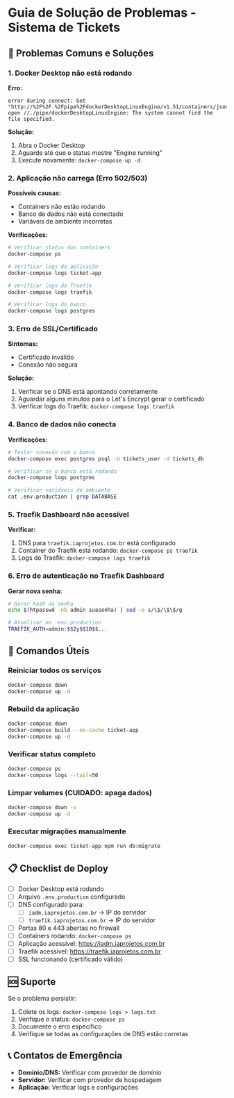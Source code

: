 # Guia de Solução de Problemas - Sistema de Tickets

## 🚨 Problemas Comuns e Soluções

### 1. Docker Desktop não está rodando

**Erro:**

```
error during connect: Get "http://%2F%2F.%2Fpipe%2FdockerDesktopLinuxEngine/v1.51/containers/json": open //./pipe/dockerDesktopLinuxEngine: The system cannot find the file specified.
```

**Solução:**

1. Abra o Docker Desktop
2. Aguarde até que o status mostre "Engine running"
3. Execute novamente: `docker-compose up -d`

### 2. Aplicação não carrega (Erro 502/503)

**Possíveis causas:**

- Containers não estão rodando
- Banco de dados não está conectado
- Variáveis de ambiente incorretas

**Verificações:**

```bash
# Verificar status dos containers
docker-compose ps

# Verificar logs da aplicação
docker-compose logs ticket-app

# Verificar logs do Traefik
docker-compose logs traefik

# Verificar logs do banco
docker-compose logs postgres
```

### 3. Erro de SSL/Certificado

**Sintomas:**

- Certificado inválido
- Conexão não segura

**Solução:**

1. Verificar se o DNS está apontando corretamente
2. Aguardar alguns minutos para o Let's Encrypt gerar o certificado
3. Verificar logs do Traefik: `docker-compose logs traefik`

### 4. Banco de dados não conecta

**Verificações:**

```bash
# Testar conexão com o banco
docker-compose exec postgres psql -U tickets_user -d tickets_db

# Verificar se o banco está rodando
docker-compose logs postgres

# Verificar variáveis de ambiente
cat .env.production | grep DATABASE
```

### 5. Traefik Dashboard não acessível

**Verificar:**

1. DNS para `traefik.iaprojetos.com.br` está configurado
2. Container do Traefik está rodando: `docker-compose ps traefik`
3. Logs do Traefik: `docker-compose logs traefik`

### 6. Erro de autenticação no Traefik Dashboard

**Gerar nova senha:**

```bash
# Gerar hash da senha
echo $(htpasswd -nb admin suasenha) | sed -e s/\$/\$\$/g

# Atualizar no .env.production
TRAEFIK_AUTH=admin:$$2y$$10$$...
```

## 🔧 Comandos Úteis

### Reiniciar todos os serviços

```bash
docker-compose down
docker-compose up -d
```

### Rebuild da aplicação

```bash
docker-compose down
docker-compose build --no-cache ticket-app
docker-compose up -d
```

### Verificar status completo

```bash
docker-compose ps
docker-compose logs --tail=50
```

### Limpar volumes (CUIDADO: apaga dados)

```bash
docker-compose down -v
docker-compose up -d
```

### Executar migrações manualmente

```bash
docker-compose exec ticket-app npm run db:migrate
```

## 📋 Checklist de Deploy

- [ ] Docker Desktop está rodando
- [ ] Arquivo `.env.production` configurado
- [ ] DNS configurado para:
  - [ ] `iadm.iaprojetos.com.br` → IP do servidor
  - [ ] `traefik.iaprojetos.com.br` → IP do servidor
- [ ] Portas 80 e 443 abertas no firewall
- [ ] Containers rodando: `docker-compose ps`
- [ ] Aplicação acessível: https://iadm.iaprojetos.com.br
- [ ] Traefik acessível: https://traefik.iaprojetos.com.br
- [ ] SSL funcionando (certificado válido)

## 🆘 Suporte

Se o problema persistir:

1. Colete os logs: `docker-compose logs > logs.txt`
2. Verifique o status: `docker-compose ps`
3. Documente o erro específico
4. Verifique se todas as configurações de DNS estão corretas

## 📞 Contatos de Emergência

- **Domínio/DNS:** Verificar com provedor de domínio
- **Servidor:** Verificar com provedor de hospedagem
- **Aplicação:** Verificar logs e configurações
